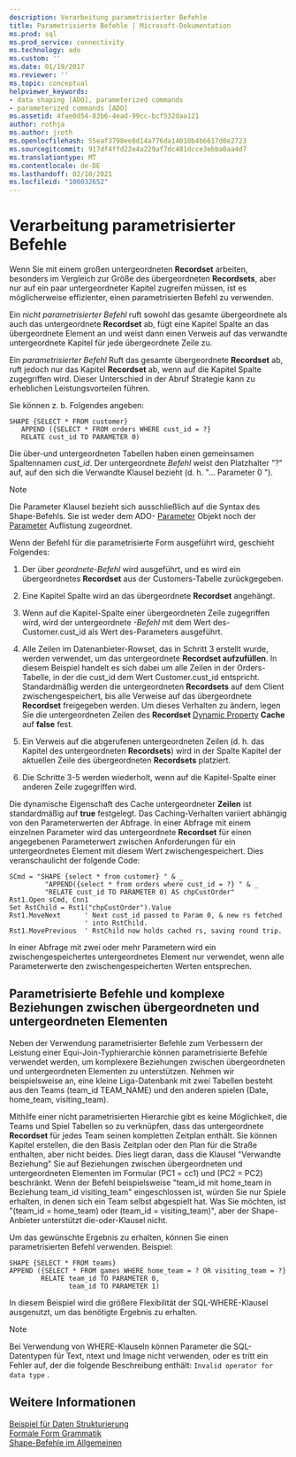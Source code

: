 ```yaml
---
description: Verarbeitung parametrisierter Befehle
title: Parametrisierte Befehle | Microsoft-Dokumentation
ms.prod: sql
ms.prod_service: connectivity
ms.technology: ado
ms.custom: ''
ms.date: 01/19/2017
ms.reviewer: ''
ms.topic: conceptual
helpviewer_keywords:
- data shaping [ADO], parameterized commands
- parameterized commands [ADO]
ms.assetid: 4fae0d54-83b6-4ead-99cc-bcf532daa121
author: rothja
ms.author: jroth
ms.openlocfilehash: 55eaf3798ee8d14a776da14010b4b6617d0e2723
ms.sourcegitcommit: 917df4ffd22e4a229af7dc481dcce3ebba0aa4d7
ms.translationtype: MT
ms.contentlocale: de-DE
ms.lasthandoff: 02/10/2021
ms.locfileid: "100032652"
---
```

# <a name="operation-of-parameterized-commands"></a>Verarbeitung parametrisierter Befehle
Wenn Sie mit einem großen untergeordneten **Recordset** arbeiten, besonders im Vergleich zur Größe des übergeordneten **Recordsets**, aber nur auf ein paar untergeordneter Kapitel zugreifen müssen, ist es möglicherweise effizienter, einen parametrisierten Befehl zu verwenden.  
  
 Ein *nicht parametrisierter Befehl* ruft sowohl das gesamte übergeordnete als auch das untergeordnete **Recordset** ab, fügt eine Kapitel Spalte an das übergeordnete Element an und weist dann einen Verweis auf das verwandte untergeordnete Kapitel für jede übergeordnete Zeile zu.  
  
 Ein *parametrisierter Befehl* Ruft das gesamte übergeordnete **Recordset** ab, ruft jedoch nur das Kapitel **Recordset** ab, wenn auf die Kapitel Spalte zugegriffen wird. Dieser Unterschied in der Abruf Strategie kann zu erheblichen Leistungsvorteilen führen.  
  
 Sie können z. b. Folgendes angeben:  
  
```  
SHAPE {SELECT * FROM customer}   
   APPEND ({SELECT * FROM orders WHERE cust_id = ?}   
   RELATE cust_id TO PARAMETER 0)  
```  
  
 Die über-und untergeordneten Tabellen haben einen gemeinsamen Spaltennamen *cust_id*. Der untergeordnete *Befehl* weist den Platzhalter "?" auf, auf den sich die Verwandte Klausel bezieht (d. h. "... Parameter 0 ").  
  
> [!NOTE]
>  Die Parameter Klausel bezieht sich ausschließlich auf die Syntax des Shape-Befehls. Sie ist weder dem ADO- [Parameter](../../reference/ado-api/parameter-object.md) Objekt noch der [Parameter](../../reference/ado-api/parameters-collection-ado.md) Auflistung zugeordnet.  
  
 Wenn der Befehl für die parametrisierte Form ausgeführt wird, geschieht Folgendes:  
  
1.  Der über *geordnete-Befehl* wird ausgeführt, und es wird ein übergeordnetes **Recordset** aus der Customers-Tabelle zurückgegeben.  
  
2.  Eine Kapitel Spalte wird an das übergeordnete **Recordset** angehängt.  
  
3.  Wenn auf die Kapitel-Spalte einer übergeordneten Zeile zugegriffen wird, wird der untergeordnete *-Befehl* mit dem Wert des-Customer.cust_id als Wert des-Parameters ausgeführt.  
  
4.  Alle Zeilen im Datenanbieter-Rowset, das in Schritt 3 erstellt wurde, werden verwendet, um das untergeordnete **Recordset aufzufüllen**. In diesem Beispiel handelt es sich dabei um alle Zeilen in der Orders-Tabelle, in der die cust_id dem Wert Customer.cust_id entspricht. Standardmäßig werden die untergeordneten **Recordsets** auf dem Client zwischengespeichert, bis alle Verweise auf das übergeordnete **Recordset** freigegeben werden. Um dieses Verhalten zu ändern, legen Sie die untergeordneten Zeilen des **Recordset** [Dynamic Property](../../reference/ado-api/ado-dynamic-property-index.md) **Cache** auf **false** fest.  
  
5.  Ein Verweis auf die abgerufenen untergeordneten Zeilen (d. h. das Kapitel des untergeordneten **Recordsets**) wird in der Spalte Kapitel der aktuellen Zeile des übergeordneten **Recordsets** platziert.  
  
6.  Die Schritte 3-5 werden wiederholt, wenn auf die Kapitel-Spalte einer anderen Zeile zugegriffen wird.  
  
 Die dynamische Eigenschaft des Cache untergeordneter **Zeilen** ist standardmäßig auf **true** festgelegt. Das Caching-Verhalten variiert abhängig von den Parameterwerten der Abfrage. In einer Abfrage mit einem einzelnen Parameter wird das untergeordnete **Recordset** für einen angegebenen Parameterwert zwischen Anforderungen für ein untergeordnetes Element mit diesem Wert zwischengespeichert. Dies veranschaulicht der folgende Code:  
  
```  
SCmd = "SHAPE {select * from customer} " & _  
         "APPEND({select * from orders where cust_id = ?} " & _  
         "RELATE cust_id TO PARAMETER 0) AS chpCustOrder"  
Rst1.Open sCmd, Cnn1  
Set RstChild = Rst1("chpCustOrder").Value  
Rst1.MoveNext      ' Next cust_id passed to Param 0, & new rs fetched   
                   ' into RstChild.  
Rst1.MovePrevious  ' RstChild now holds cached rs, saving round trip.  
```  
  
 In einer Abfrage mit zwei oder mehr Parametern wird ein zwischengespeichertes untergeordnetes Element nur verwendet, wenn alle Parameterwerte den zwischengespeicherten Werten entsprechen.  
  
## <a name="parameterized-commands-and-complex-parent-child-relations"></a>Parametrisierte Befehle und komplexe Beziehungen zwischen übergeordneten und untergeordneten Elementen  
 Neben der Verwendung parametrisierter Befehle zum Verbessern der Leistung einer Equi-Join-Typhierarchie können parametrisierte Befehle verwendet werden, um komplexere Beziehungen zwischen übergeordneten und untergeordneten Elementen zu unterstützen. Nehmen wir beispielsweise an, eine kleine Liga-Datenbank mit zwei Tabellen besteht aus den Teams (team_id TEAM_NAME) und den anderen spielen (Date, home_team, visiting_team).  
  
 Mithilfe einer nicht parametrisierten Hierarchie gibt es keine Möglichkeit, die Teams und Spiel Tabellen so zu verknüpfen, dass das untergeordnete **Recordset** für jedes Team seinen kompletten Zeitplan enthält. Sie können Kapitel erstellen, die den Basis Zeitplan oder den Plan für die Straße enthalten, aber nicht beides. Dies liegt daran, dass die Klausel "Verwandte Beziehung" Sie auf Beziehungen zwischen übergeordneten und untergeordneten Elementen im Formular (PC1 = cc1) und (PC2 = PC2) beschränkt. Wenn der Befehl beispielsweise "team_id mit home_team in Beziehung team_id visiting_team" eingeschlossen ist, würden Sie nur Spiele erhalten, in denen sich ein Team selbst abgespielt hat. Was Sie möchten, ist "(team_id = home_team) oder (team_id = visiting_team)", aber der Shape-Anbieter unterstützt die-oder-Klausel nicht.  
  
 Um das gewünschte Ergebnis zu erhalten, können Sie einen parametrisierten Befehl verwenden. Beispiel:  
  
```  
SHAPE {SELECT * FROM teams}   
APPEND ({SELECT * FROM games WHERE home_team = ? OR visiting_team = ?}   
        RELATE team_id TO PARAMETER 0,   
               team_id TO PARAMETER 1)   
```  
  
 In diesem Beispiel wird die größere Flexibilität der SQL-WHERE-Klausel ausgenutzt, um das benötigte Ergebnis zu erhalten.  
  
> [!NOTE]
>  Bei Verwendung von WHERE-Klauseln können Parameter die SQL-Datentypen für Text, ntext und Image nicht verwenden, oder es tritt ein Fehler auf, der die folgende Beschreibung enthält: `Invalid operator for data type` .  
  
## <a name="see-also"></a>Weitere Informationen  
 [Beispiel für Daten Strukturierung](./data-shaping-example.md)   
 [Formale Form Grammatik](./formal-shape-grammar.md)   
 [Shape-Befehle im Allgemeinen](./shape-commands-in-general.md)